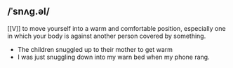 ## /ˈsnʌɡ.əl/  
[[V]]
to move yourself into a warm and comfortable position, especially one in  which your body is against another person covered by something.

- The children snuggled up to their mother to get warm
- I was just snuggling down into my warn bed when my phone rang.
